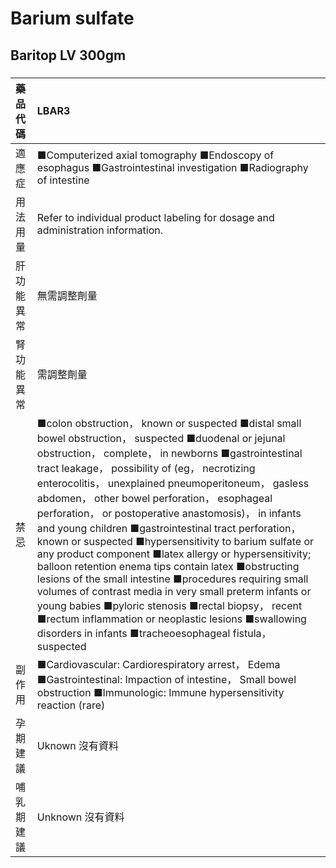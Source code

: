 # Barium sulfate

## Baritop LV 300gm

##### 

| 藥品代碼   | LBAR3                                                                                                                                                                                                                                                                                                                                                                                                                                                                                                                                                                                                                                                                                                                                                                                                                                                                                                                |
|:-----------|:---------------------------------------------------------------------------------------------------------------------------------------------------------------------------------------------------------------------------------------------------------------------------------------------------------------------------------------------------------------------------------------------------------------------------------------------------------------------------------------------------------------------------------------------------------------------------------------------------------------------------------------------------------------------------------------------------------------------------------------------------------------------------------------------------------------------------------------------------------------------------------------------------------------------|
| 適應症     | ■Computerized axial tomography ■Endoscopy of esophagus ■Gastrointestinal investigation ■Radiography of intestine                                                                                                                                                                                                                                                                                                                                                                                                                                                                                                                                                                                                                                                                                                                                                                                                     |
| 用法用量   | Refer to individual product labeling for dosage and administration information.                                                                                                                                                                                                                                                                                                                                                                                                                                                                                                                                                                                                                                                                                                                                                                                                                                      |
| 肝功能異常 | 無需調整劑量                                                                                                                                                                                                                                                                                                                                                                                                                                                                                                                                                                                                                                                                                                                                                                                                                                                                                                         |
| 腎功能異常 | 需調整劑量                                                                                                                                                                                                                                                                                                                                                                                                                                                                                                                                                                                                                                                                                                                                                                                                                                                                                                           |
| 禁忌       | ■colon obstruction， known or suspected ■distal small bowel obstruction， suspected ■duodenal or jejunal obstruction， complete， in newborns ■gastrointestinal tract leakage， possibility of (eg， necrotizing enterocolitis， unexplained pneumoperitoneum， gasless abdomen， other bowel perforation， esophageal perforation， or postoperative anastomosis)， in infants and young children ■gastrointestinal tract perforation， known or suspected ■hypersensitivity to barium sulfate or any product component ■latex allergy or hypersensitivity; balloon retention enema tips contain latex ■obstructing lesions of the small intestine ■procedures requiring small volumes of contrast media in very small preterm infants or young babies ■pyloric stenosis ■rectal biopsy， recent ■rectum inflammation or neoplastic lesions ■swallowing disorders in infants ■tracheoesophageal fistula， suspected |
| 副作用     | ■Cardiovascular: Cardiorespiratory arrest， Edema ■Gastrointestinal: Impaction of intestine， Small bowel obstruction ■Immunologic: Immune hypersensitivity reaction (rare)                                                                                                                                                                                                                                                                                                                                                                                                                                                                                                                                                                                                                                                                                                                                          |
| 孕期建議   | Uknown 沒有資料                                                                                                                                                                                                                                                                                                                                                                                                                                                                                                                                                                                                                                                                                                                                                                                                                                                                                                      |
| 哺乳期建議 | Unknown 沒有資料                                                                                                                                                                                                                                                                                                                                                                                                                                                                                                                                                                                                                                                                                                                                                                                                                                                                                                     |

